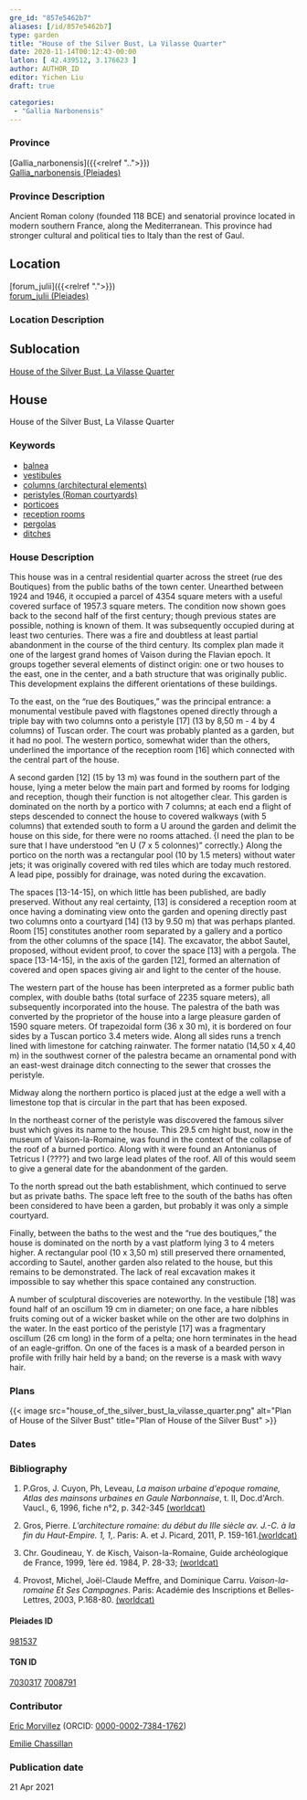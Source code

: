 ```yaml
---
gre_id: "857e5462b7"
aliases: [/id/857e5462b7]
type: garden
title: "House of the Silver Bust, La Vilasse Quarter"
date: 2020-11-14T00:12:43-00:00
latlon: [ 42.439512, 3.176623 ]
author: AUTHOR_ID
editor: Yichen Liu
draft: true

categories:
 - "Gallia Narbonensis"
---
```


### Province

[Gallia_narbonensis]({{<relref "..">}}) \
[Gallia_narbonensis (Pleiades)](https://pleiades.stoa.org/places/981537)

### Province Description

Ancient Roman colony (founded 118 BCE) and senatorial province located in modern southern France, along the Mediterranean. This province had stronger cultural and political ties to Italy than the rest of Gaul.

## Location

[forum_julii]({{<relref ".">}}) \
[forum_julii (Pleiades)](https://pleiades.stoa.org/places/307416064)

### Location Description

<!--### Location Description-->

<!-- LEAVE THIS BLANK FOR NOW -->

## Sublocation

[House of the Silver Bust, La Vilasse Quarter](#)

<!--### Sublocation Description-->

<!-- DESCRIPTION -->

## House

House of the Silver Bust, La Vilasse Quarter



### Keywords
- [balnea](http://vocab.getty.edu/page/aat/300120377)
- [vestibules](http://vocab.getty.edu/page/aat/300083076)
- [columns (architectural elements)](http://vocab.getty.edu/page/aat/300001571)
- [peristyles (Roman courtyards)](http://vocab.getty.edu/page/aat/300080971)
- [porticoes](http://vocab.getty.edu/page/aat/300004145)
- [reception rooms](http://vocab.getty.edu/page/aat/300077176)
- [pergolas](http://vocab.getty.edu/page/aat/300006783)
- [ditches](http://vocab.getty.edu/page/aat/300006178)




### House Description

This house was in a central residential quarter across the street (rue des Boutiques) from the public baths of the town center.   Unearthed between 1924 and 1946, it occupied a parcel of 4354 square meters with a useful covered surface of 1957.3 square meters.  The condition now shown goes back to the second half of the first century; though previous states are possible, nothing is known of them.  It was subsequently occupied during at least two centuries.  There was a fire and doubtless at least partial abandonment in the course of the third century.  Its complex plan made it one of the largest grand homes of Vaison during the Flavian epoch.  It groups together several elements of distinct origin: one or two houses to the east, one in the center, and a bath structure that was originally public.  This development explains the different orientations of these buildings.

To the east, on the “rue des Boutiques,” was the principal entrance: a monumental vestibule paved with flagstones opened directly through a triple bay with two columns onto a peristyle [17] (13 by 8,50 m -  4 by 4 columns) of Tuscan order.  The court was probably planted as a garden, but it had no pool.  The western portico, somewhat wider than the others, underlined the importance of the reception room [16] which connected with the central part of the house.  

A second garden [12] (15 by 13 m) was found in the southern part of the house, lying a meter below the main part and formed by rooms for lodging and reception, though their  function is not altogether clear.   This garden is dominated on the north by a portico with 7 columns; at each end a flight of steps descended to connect the house to covered walkways (with 5 columns)  that extended south to form a U around the garden and delimit the house on this side, for there were no rooms attached. {I need the plan to be sure that I have understood  “en U (7 x 5 colonnes)” correctly.} Along the portico on the north was a rectangular pool (10 by 1.5 meters) without water jets; it was originally covered with red tiles which are today much restored.  A lead pipe, possibly for drainage, was noted during the excavation.

The spaces [13-14-15], on which little has been published, are badly preserved.  Without any real certainty, [13] is considered a reception room at once having a dominating view onto the garden and opening directly past two columns onto a courtyard [14] (13 by 9.50 m) that was perhaps planted. Room [15] constitutes another room separated by a gallery and a portico from the other columns of the space [14].  The excavator, the abbot Sautel, proposed, without evident proof, to cover the space [13] with a pergola. The space [13-14-15], in the axis of the garden [12], formed an alternation of covered and open spaces giving air and light to the center of the house.  

The western part of the house has been interpreted as a former public bath complex, with double baths (total surface of 2235 square meters), all subsequently incorporated into the house.  The palestra of the bath was converted by the proprietor of the house into a large pleasure garden of 1590 square meters.  Of trapezoidal form (36 x 30 m), it is bordered on four sides by a Tuscan portico 3.4 meters wide.  Along all sides runs a trench lined with limestone for catching rainwater.  The former natatio (14,50 x  4,40 m) in the southwest corner of the palestra became an ornamental pond with an east-west drainage ditch connecting to the sewer that crosses the peristyle.

Midway along the northern portico is placed just at the edge a well with a limestone top that is circular in the part that has been exposed.  

In the northeast corner of the peristyle was discovered the famous silver bust which gives its name to the house.  This 29.5 cm hight bust, now in the museum of Vaison-la-Romaine, was found in the context of the collapse of the roof of a burned portico.  Along with it were found an  Antonianus of Tetricus I {????} and two large lead plates of the roof.  All of this would seem to give a general date for the abandonment of the garden.

To the north spread out the bath establishment, which continued to serve but as private baths.  The space left free to the south of the baths has often been considered to have been a garden, but probably it was only a simple courtyard.

Finally, between the baths to the west and the “rue des boutiques,” the house is dominated on the north by a vast platform lying 3 to 4 meters higher.  A rectangular pool (10 x 3,50 m) still preserved there ornamented, according to Sautel, another garden also related to the house, but this remains to be demonstrated.   The lack of real excavation makes it impossible to say whether this space contained any construction.

A number of sculptural discoveries are noteworthy.  In the vestibule [18] was found half of an oscillum 19 cm in diameter; on one face, a hare nibbles fruits coming out of a wicker basket while on the other are two dolphins in the water.   In the east portico of the peristyle [17] was a fragmentary oscillum (26 cm long) in the form of a pelta; one horn terminates in the head of an eagle-griffon. On one of the faces is a mask of a bearded person in profile with frilly hair held by a band; on the reverse is a mask with wavy hair.





### Plans


{{< image src="house_of_the_silver_bust_la_vilasse_quarter.png" alt="Plan of House of the Silver Bust" title="Plan of House of the Silver Bust" >}}



### Dates




### Bibliography

1. P.Gros, J. Cuyon, Ph, Leveau, *La maison urbaine d'epoque romaine, Atlas des mainsons urbaines en Gaule Narbonnaise*, t. II, Doc.d'Arch. Vaucl., 6, 1996, fiche n°2, p. 342-345 [(worldcat)](http://www.worldcat.org/oclc/919659882)

2. Gros, Pierre. *L’architecture romaine: du début du IIIe siècle av. J.-C. à la fin du Haut-Empire. 1, 1*,. Paris: A. et J. Picard, 2011, P. 159-161.[(worldcat)](http://www.worldcat.org/oclc/762763355)

3. Chr.  Goudineau,  Y.  de  Kisch,  Vaison-la-Romaine,  Guide  archéologique  de  France,  1999,  1ère  éd. 1984,  P. 28-33; [(worldcat)](http://www.worldcat.org/oclc/807347615)

4. Provost, Michel, Joe͏̈l-Claude Meffre, and Dominique Carru. *Vaison-la-romaine Et Ses Campagnes*. Paris: Académie des Inscriptions et Belles-Lettres, 2003, P.168-80. [(worldcat)](http://www.worldcat.org/oclc/905795401)


#### Pleiades ID

[981537](https://pleiades.stoa.org/places/981537)

#### TGN ID

[7030317](http://vocab.getty.edu/page/tgn/7030317)
[7008791](http://vocab.getty.edu/page/tgn/7008791)

### Contributor

[Eric Morvillez](link) (ORCID: [0000-0002-7384-1762](https://orcid.org/0000-0002-7384-1762))

[Emilie Chassillan](link)
### Publication date


21 Apr 2021

<!--### Related articles-->

<!-- Links to other related articles. Leave blank for now -->